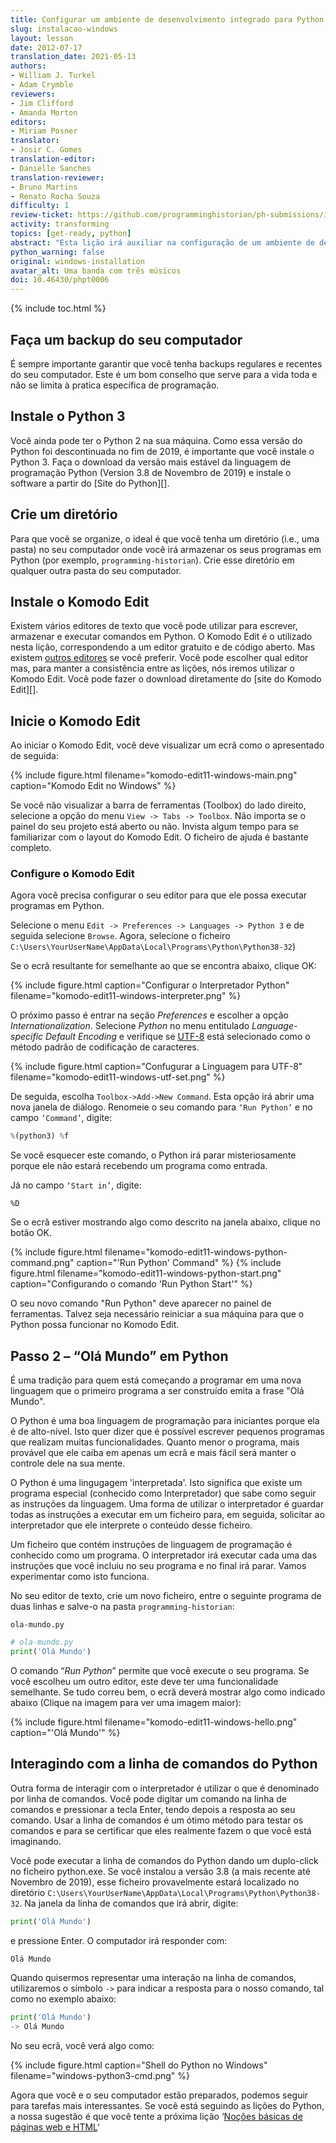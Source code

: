 ```yaml
---
title: Configurar um ambiente de desenvolvimento integrado para Python (Windows)
slug: instalacao-windows
layout: lesson
date: 2012-07-17
translation_date: 2021-05-13
authors:
- William J. Turkel
- Adam Crymble
reviewers:
- Jim Clifford
- Amanda Morton
editors:
- Miriam Posner
translator:
- Josir C. Gomes
translation-editor:
- Danielle Sanches
translation-reviewer:
- Bruno Martins
- Renato Rocha Souza
difficulty: 1
review-ticket: https://github.com/programminghistorian/ph-submissions/issues/323
activity: transforming
topics: [get-ready, python]
abstract: "Esta lição irá auxiliar na configuração de um ambiente de desenvolvimento integrado para o Python num computador com o Sistema Operacional Windows."
python_warning: false
original: windows-installation
avatar_alt: Uma banda com três músicos
doi: 10.46430/phpt0006
---
```


{% include toc.html %}





## Faça um backup do seu computador

É sempre importante garantir que você tenha backups regulares e recentes do seu computador. Este é um bom conselho que serve para a vida toda e não se limita à pratica específica de programação.

## Instale o Python 3

Você ainda pode ter o Python 2 na sua máquina. Como essa versão do Python foi descontinuada no fim de 2019, é importante que você instale o Python 3. Faça o download da versão mais estável da linguagem de programação Python (Version 3.8 de Novembro de 2019) e instale o software a partir do [Site do Python][].

## Crie um diretório

Para que você se organize, o ideal é que você tenha um diretório (i.e., uma pasta) no seu computador onde você irá armazenar os seus programas em Python (por exemplo, `programming-historian`). Crie esse diretório em qualquer outra pasta do seu computador.

## Instale o Komodo Edit

Existem vários editores de texto que você pode utilizar para escrever, armazenar e executar comandos em Python. O Komodo Edit é o utilizado nesta lição, correspondendo a um editor gratuito e de código aberto. Mas existem [outros editores][] se você preferir. Você pode escolher qual editor mas, para manter a consistência entre as lições, nós iremos utilizar o Komodo Edit. Você pode fazer o download diretamente do [site do Komodo Edit][].

## Inicie o Komodo Edit

Ao iniciar o Komodo Edit, você deve visualizar um ecrã como o apresentado de seguida:

{% include figure.html filename="komodo-edit11-windows-main.png" caption="Komodo Edit no Windows" %}

Se você não visualizar a barra de ferramentas (Toolbox) do lado direito, selecione a opção do menu `View -> Tabs -> Toolbox`. Não importa se o painel do seu projeto está aberto ou não. Invista algum tempo para se familiarizar com o layout do Komodo Edit. O ficheiro de ajuda é bastante completo. 

### Configure o Komodo Edit

Agora você precisa configurar o seu editor para que ele possa executar programas em Python.

Selecione o menu `Edit -> Preferences -> Languages -> Python 3` e de seguida selecione `Browse`. Agora, selecione o ficheiro `C:\Users\YourUserName\AppData\Local\Programs\Python\Python38-32`)

Se o ecrã resultante for semelhante ao que se encontra abaixo, clique OK:

{% include figure.html caption="Configurar o Interpretador Python" filename="komodo-edit11-windows-interpreter.png" %}

O próximo passo é entrar na seção *Preferences* e escolher a opção *Internationalization*. Selecione *Python* no menu entitulado *Language-specific Default Encoding* e verifique se [UTF-8][] está selecionado como o método padrão de codificação de caracteres.

{% include figure.html caption="Confugurar a Linguagem para UTF-8" filename="komodo-edit11-windows-utf-set.png" %}

De seguida, escolha `Toolbox->Add->New Command`. Esta opção irá abrir uma nova janela de diálogo. Renomeie o seu comando para `‘Run Python’` e no campo `‘Command’`, digite:

``` python
%(python3) %f
```

Se você esquecer este comando, o Python irá parar misteriosamente porque ele não estará recebendo um programa como entrada.

Já no campo `‘Start in’`, digite:

`%D`

Se o ecrã estiver mostrando algo como descrito na janela abaixo, clique no botão OK.

{% include figure.html filename="komodo-edit11-windows-python-command.png" caption="'Run Python' Command" %}
{% include figure.html filename="komodo-edit11-windows-python-start.png" caption="Configurando o comando 'Run Python Start'" %}

O seu novo comando "Run Python" deve aparecer no painel de ferramentas. Talvez seja necessário reiniciar a sua máquina para que o Python possa funcionar no Komodo Edit.

## Passo 2 – “Olá Mundo” em Python

É uma tradição para quem está começando a programar em uma nova linguagem que o primeiro programa a ser construído emita a frase "Olá Mundo". 

O Python é uma boa linguagem de programação para iniciantes porque ela é de alto-nível.
Isto quer dizer que é possível escrever pequenos programas que realizam muitas funcionalidades. 
Quanto menor o programa, mais provável que ele caiba em apenas um ecrã e mais fácil será manter o controle dele na sua mente.

O Python é uma lingugagem 'interpretada'. Isto significa que existe um programa especial (conhecido como Interpretador) que sabe como seguir as instruções da linguagem. Uma forma de utilizar o interpretador é guardar todas as instruções a executar em um ficheiro para, em seguida, solicitar ao interpretador que ele interprete o conteúdo desse ficheiro.  

Um ficheiro que contém instruções de linguagem de programação é conhecido como um programa. O interpretador irá executar cada uma das instruções que você incluiu no seu programa e no final irá parar. Vamos experimentar como isto funciona.

No seu editor de texto, crie um novo ficheiro, entre o seguinte programa de duas linhas e salve-o na pasta `programming-historian`:
 
`ola-mundo.py`

``` python
# ola-mundo.py
print('Olá Mundo')
```

O comando “*Run Python*” permite que você execute o seu programa.
Se você escolheu um outro editor, este deve ter uma funcionalidade semelhante.
Se tudo correu bem, o ecrã deverá mostrar algo como indicado abaixo (Clique na imagem para ver uma imagem maior):

{% include figure.html filename="komodo-edit11-windows-hello.png" caption="'Olá Mundo'" %}

## Interagindo com a linha de comandos do Python

Outra forma de interagir com o interpretador é utilizar o que é denominado por linha de comandos.
Você pode digitar um comando na linha de comandos e pressionar a tecla Enter, tendo depois a resposta ao seu comando.
Usar a linha de comandos é um ótimo método para testar os comandos e para se certificar que eles realmente fazem o que você está imaginando.

Você pode executar a linha de comandos do Python dando um duplo-click no ficheiro python.exe.
Se você instalou a versão 3.8 (a mais recente até Novembro de 2019), esse ficheiro provavelmente estará localizado no diretório `C:\Users\YourUserName\AppData\Local\Programs\Python\Python38-32`. Na janela da linha de comandos que irá abrir, digite:

``` python
print('Olá Mundo')
```
e pressione Enter. O computador irá responder com:

``` python
Olá Mundo
```

Quando quisermos representar uma interação na linha de comandos, utilizaremos o símbolo `->` para indicar a resposta para o nosso comando, tal como no exemplo abaixo:

``` python
print('Olá Mundo')
-> Olá Mundo
```

No seu ecrã, você verá algo como:

{% include figure.html caption="Shell do Python no Windows" filename="windows-python3-cmd.png" %}

Agora que você e o seu computador estão preparados, podemos seguir para tarefas mais interessantes. Se você está seguindo as lições do Python, a nossa sugestão é que você tente a próxima lição ‘[Noções básicas de páginas web e HTML][]‘

  [Python website]: https://www.python.org/downloads/windows/
  [outros editores]: https://wiki.python.org/moin/PythonEditors/
  [Web Site do Komodo Edit]: https://www.activestate.com/products/komodo-edit/
  [UTF-8]: http://en.wikipedia.org/wiki/UTF-8
  [Noções básicas de páginas web e HTML]: nocoes-basicas-paginas-web-html
